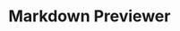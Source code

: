 ---
title: Markdown Previewer
desc: React application to preview markdown input.
techs:
    - html
    - css
    - less
    - javascript
    - es2015
    - react
    - gulp
    - browserify
    - babel
    - npm
    - marked
source: https://github.com/cod3rguy/markdown-previewer/
demo: http://lab.coderguy.tech/markdown-previewer/
---